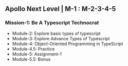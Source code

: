 ## Apollo Next Level | M-1 : M-2-3-4-5

### Mission-1: Be A Typescript Technocrat

- Module-2: Explore basic types of typescript
- Module-3: Explore Advance Types of Typescript
- Module-4: Object-Oriented Programming in TypeScript
- Module-4.5: Practice
- Module-5: Assignment-1
- Module-5.5: Bonus
